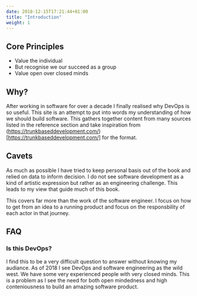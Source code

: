 ```yaml
---
date: 2018-12-15T17:21:44+01:00
title: "Introduction"
weight: 1
---
```


## Core Principles
- Value the individual
- But recognise we our succeed as a group
- Value open over closed minds

## Why?
After working in software for over a decade I finally realised why DevOps is so useful. This site is an attempt to put into words my understanding of how we should build software. This gathers together content from many sources listed in the reference section and take inspiration from (https://trunkbaseddevelopment.com/)[https://trunkbaseddevelopment.com/] for the format.

## Cavets
As much as possible I have tried to keep personal basis out of the book and relied on data to inform decision. I do not see software development as a kind of artistic expression but rather as an engineering challenge. This leads to my view that guide much of this book.

This covers far more than the work of the software engineer. I focus on how to get from an idea to a running product and focus on the responsbility of each actor in that journey.

## FAQ
### Is this DevOps?
I find this to be a very difficult question to answer without knowing my audiance. As of 2018 I see DevOps and software engineering as the wild west. We have some very experienced people with very closed minds. This is a problem as I see the need for both open mindedness and high conteniousness to build an amazing software product.

